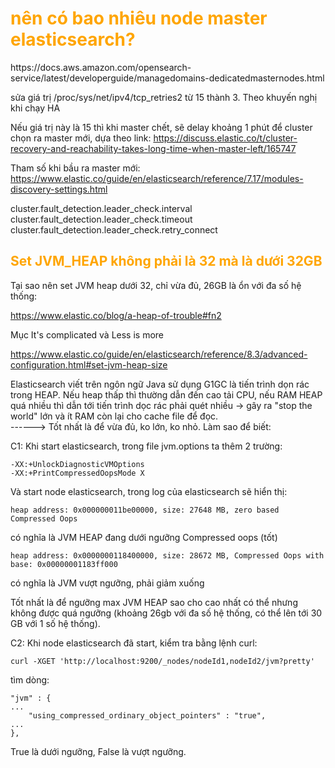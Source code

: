 <h1 style="color:orange">nên có bao nhiêu node master elasticsearch?</h1>
https://docs.aws.amazon.com/opensearch-service/latest/developerguide/managedomains-dedicatedmasternodes.html


sửa giá trị /proc/sys/net/ipv4/tcp_retries2 từ 15 thành 3. Theo khuyến nghị khi chạy HA

Nếu giá trị này là 15 thì khi master chết, sẽ delay khoảng 1 phút để cluster chọn ra master mới, dựa theo link: https://discuss.elastic.co/t/cluster-recovery-and-reachability-takes-long-time-when-master-left/165747

Tham số khi bầu ra master mới: https://www.elastic.co/guide/en/elasticsearch/reference/7.17/modules-discovery-settings.html

cluster.fault_detection.leader_check.interval<br>
cluster.fault_detection.leader_check.timeout<br>
cluster.fault_detection.leader_check.retry_connect<br>

<h2 style="color:orange">Set JVM_HEAP không phải là 32 mà là dưới 32GB</h2>
Tại sao nên set JVM heap dưới 32, chỉ vừa đủ, 26GB là ổn với đa số hệ thống:

https://www.elastic.co/blog/a-heap-of-trouble#fn2

 Mục It's complicated và Less is more

 https://www.elastic.co/guide/en/elasticsearch/reference/8.3/advanced-configuration.html#set-jvm-heap-size

 Elasticsearch viết trên ngôn ngữ Java sử dụng G1GC là tiến trình dọn rác trong HEAP. Nếu heap thấp thì thường dẫn đến cao tải CPU, nếu RAM HEAP quá nhiều thì dẫn tới tiến trình dọc rác phải quét nhiều -> gây ra "stop the world" lớn và ít RAM còn lại cho cache file để đọc.<br>
 ------> Tốt nhất là để vừa đủ, ko lớn, ko nhỏ. Làm sao để biết:

 C1: Khi start elasticsearch, trong file jvm.options ta thêm 2 trường:

    -XX:+UnlockDiagnosticVMOptions
    -XX:+PrintCompressedOopsMode X
Và start node elasticsearch, trong log của elasticsearch sẽ hiển thị:

    heap address: 0x000000011be00000, size: 27648 MB, zero based Compressed Oops
có nghĩa là JVM HEAP đang dưới ngưỡng Compressed oops (tốt)
    
    heap address: 0x0000000118400000, size: 28672 MB, Compressed Oops with base: 0x00000001183ff000
có nghĩa là JVM vượt ngưỡng, phải giảm xuống

Tốt nhất là để ngưỡng max JVM HEAP sao cho cao nhất có thể nhưng không được quá ngưỡng (khoảng 26gb với đa số hệ thống, có thể lên tới 30 GB với 1 số hệ thống).

C2: Khi node elasticsearch đã start, kiểm tra bằng lệnh curl: 

    curl -XGET 'http://localhost:9200/_nodes/nodeId1,nodeId2/jvm?pretty'
tìm dòng:

    "jvm" : {
    ...
        "using_compressed_ordinary_object_pointers" : "true",
    ...
    },
True là dưới ngưỡng, False là vượt ngưỡng.